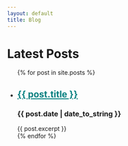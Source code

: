```yaml
---
layout: default
title: Blog
---
```


<h1>Latest Posts</h1>
<div class="container">
    <ul>
    {% for post in site.posts %}
        <li>
        <h2 ><a style="color:teal !important; " href="{{ post.url }}">{{ post.title }}</a></h2>
        <h3>{{ post.date | date_to_string }}</h3>
        {{ post.excerpt }}
        </li>
    {% endfor %}
    </ul>
</div>